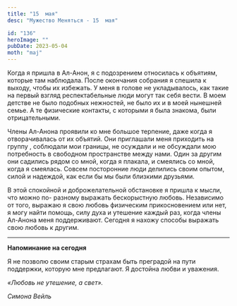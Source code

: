 ```yaml
---
title: "15  мая"
desc: "Мужество Меняться - 15  мая"

id: "136"
heroImage: ""
pubDate: 2023-05-04
moth: "maj"
---
```


Когда я пришла в Ал-Анон, я с подозрением относилась к объятиям, которые там
наблюдала. После окончания собрания я спешила к выходу, чтобы их избежать. У
меня в голове не укладывалось, как такие на первый взгляд респектабельные люди
могут так себя вести. В моем детстве не было подобных нежностей, не было их и
в моей нынешней семье. А те физические контакты, с которыми я была знакома,
были отрицательными.

Члены Ал-Анона проявили ко мне большое терпение, даже когда я отворачивалась
от их объятий. Они приглашали меня приходить на группу , соблюдали мои
границы, не осуждали и не обсуждали мою потребность в свободном пространстве
между нами. Один за другим они садились рядом со мной, когда я плакала, и
смеялись со мной, когда я смеялась. Совсем посторонние люди делились своим
опытом, силой и надеждой, как если бы мы были близкими друзьями.

В этой спокойной и доброжелательной обстановке я пришла к мысли, что можно по-
разному выражать бескорыстную любовь. Независимо от того, выражаю я свою
любовь физическим прикосновением или нет, я могу найти помощь, силу духа и
утешение каждый раз, когда члены Ал-Анона меня поддерживают. Сегодня я нахожу
способы выражать свою любовь к другим.

---

**Напоминание на сегодня**

Я не позволю своим старым страхам быть преградой на пути поддержки, которую
мне предлагают. Я достойна любви и уважения.

_«Любовь не утешение, а свет»._

_Симона Вейль_
